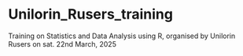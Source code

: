 # Unilorin_Rusers_training
Training on Statistics and Data Analysis using R, organised by Unilorin Rusers on sat. 22nd March, 2025

